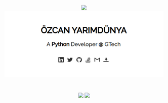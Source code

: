 <p align="center">
    <img src="https://img.shields.io/badge/%20%3E-I%20am%20a%20Python%20developer-14354C.svg?&style=for-the-badge&logo=python&logoColor=white"/>
    <br>
    <a href="http://semiworld.org/" target="_blank">
        <img src="https://github.com/ozcanyarimdunya/ozcanyarimdunya/blob/master/semiworld.png"/> 
    </a>  
</p>
<br>
<p align="center">
    <a><img align="center" src="https://github-readme-stats.vercel.app/api?username=ozcanyarimdunya&count_private=true&show_icons=true&theme=vue"/></a>
    <a><img align="center" src="https://github-readme-stats.vercel.app/api/top-langs/?username=ozcanyarimdunya&theme=vue&hide=tex,typescript"/></a>
</p>
